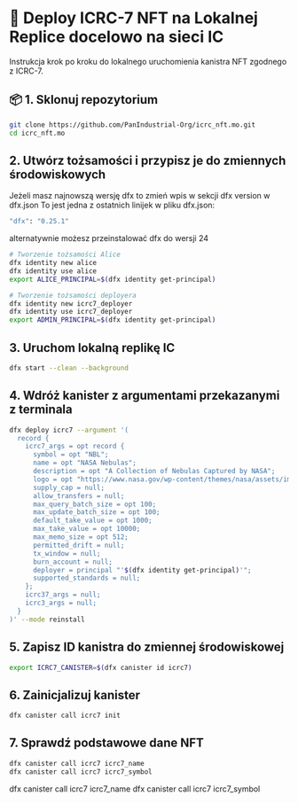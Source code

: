 
# 🚀 Deploy ICRC-7 NFT na Lokalnej Replice docelowo na sieci IC  

Instrukcja krok po kroku do lokalnego uruchomienia kanistra NFT zgodnego z ICRC-7.

## 📦 1. Sklonuj repozytorium

```bash
git clone https://github.com/PanIndustrial-Org/icrc_nft.mo.git
cd icrc_nft.mo
```


##  2. Utwórz tożsamości i przypisz je do zmiennych środowiskowych

Jeżeli masz najnowszą wersję dfx to zmień wpis w sekcji dfx version w dfx.json
To jest jedna z ostatnich linijek w pliku dfx.json:

```bash
"dfx": "0.25.1"
```
alternatywnie możesz przeinstalować dfx do wersji 24




```bash
# Tworzenie tożsamości Alice
dfx identity new alice
dfx identity use alice
export ALICE_PRINCIPAL=$(dfx identity get-principal)

# Tworzenie tożsamości deployera
dfx identity new icrc7_deployer
dfx identity use icrc7_deployer
export ADMIN_PRINCIPAL=$(dfx identity get-principal)
```

##  3. Uruchom lokalną replikę IC
```bash
dfx start --clean --background
```

## 4. Wdróż kanister z argumentami przekazanymi z terminala

```bash
dfx deploy icrc7 --argument '(
  record {
    icrc7_args = opt record {
      symbol = opt "NBL";
      name = opt "NASA Nebulas";
      description = opt "A Collection of Nebulas Captured by NASA";
      logo = opt "https://www.nasa.gov/wp-content/themes/nasa/assets/images/nasa-logo.svg";
      supply_cap = null;
      allow_transfers = null;
      max_query_batch_size = opt 100;
      max_update_batch_size = opt 100;
      default_take_value = opt 1000;
      max_take_value = opt 10000;
      max_memo_size = opt 512;
      permitted_drift = null;
      tx_window = null;
      burn_account = null;
      deployer = principal "'$(dfx identity get-principal)'";
      supported_standards = null;
    };
    icrc37_args = null;
    icrc3_args = null;
  }
)' --mode reinstall
```

## 5. Zapisz ID kanistra do zmiennej środowiskowej
```bash
export ICRC7_CANISTER=$(dfx canister id icrc7)
```

## 6. Zainicjalizuj kanister
```bash
dfx canister call icrc7 init
```
## 7. Sprawdź podstawowe dane NFT
```bash
dfx canister call icrc7 icrc7_name
dfx canister call icrc7 icrc7_symbol
```
dfx canister call icrc7 icrc7_name
dfx canister call icrc7 icrc7_symbol
